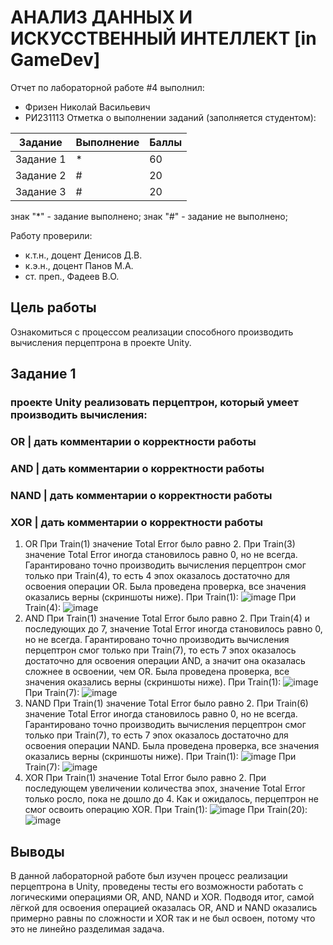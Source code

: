 # АНАЛИЗ ДАННЫХ И ИСКУССТВЕННЫЙ ИНТЕЛЛЕКТ [in GameDev]
Отчет по лабораторной работе #4 выполнил:
- Фризен Николай Васильевич
- РИ231113
Отметка о выполнении заданий (заполняется студентом):

| Задание | Выполнение | Баллы |
| ------ | ------ | ------ |
| Задание 1 | * | 60 |
| Задание 2 | # | 20 |
| Задание 3 | # | 20 |

знак "*" - задание выполнено; знак "#" - задание не выполнено;

Работу проверили:
- к.т.н., доцент Денисов Д.В.
- к.э.н., доцент Панов М.А.
- ст. преп., Фадеев В.О.


## Цель работы
Ознакомиться с процессом реализации способного производить вычисления перцептрона в проекте Unity.

## Задание 1
###  проекте Unity реализовать перцептрон, который умеет производить вычисления:
### OR | дать комментарии о корректности работы
### AND | дать комментарии о корректности работы
### NAND | дать комментарии о корректности работы
### XOR | дать комментарии о корректности работы
1. OR
При Train(1) значение Total Error было равно 2. При Train(3) значение Total Error иногда становилось равно 0, но не всегда. Гарантировано точно производить вычисления перцептрон смог только при Train(4), то есть 4 эпох оказалось достаточно для освоения операции OR. Была проведена проверка, все значения оказались верны (скриншоты ниже).
При Train(1):
![image](https://github.com/user-attachments/assets/d779c22e-4b5f-4f10-94a6-719314e2ff49)
При Train(4):
![image](https://github.com/user-attachments/assets/374f9ffa-7c7b-4c90-bdda-fb9a6e6cb646)
2. AND
При Train(1) значение Total Error было равно 2. При Train(4) и последующих до 7, значение Total Error иногда становилось равно 0, но не всегда. Гарантировано точно производить вычисления перцептрон смог только при Train(7), то есть 7 эпох оказалось достаточно для освоения операции AND, а значит она оказалась сложнее в освоении, чем OR. Была проведена проверка, все значения оказались верны (скриншоты ниже).
При Train(1):
![image](https://github.com/user-attachments/assets/87d9a335-2d21-4ff1-bda9-a6ce9df17a75)
При Train(7):
![image](https://github.com/user-attachments/assets/0d01617a-623c-4560-8b4e-03189ec8be66)
3. NAND
При Train(1) значение Total Error было равно 2. При Train(6) значение Total Error иногда становилось равно 0, но не всегда. Гарантировано точно производить вычисления перцептрон смог только при Train(7), то есть 7 эпох оказалось достаточно для освоения операции NAND. Была проведена проверка, все значения оказались верны (скриншоты ниже).
При Train(1):
![image](https://github.com/user-attachments/assets/6ec9b379-9b3d-4316-ab35-961eadfc9afe)
При Train(7):
![image](https://github.com/user-attachments/assets/0d01617a-623c-4560-8b4e-03189ec8be66)
4. XOR
При Train(1) значение Total Error было равно 2. При последующем увеличении количества эпох, значение Total Error только росло, пока не дошло до 4. Как и ожидалось, перцептрон не смог освоить операцию XOR.
При Train(1):
![image](https://github.com/user-attachments/assets/19d6d082-648e-432a-91eb-3e8249804db2)
При Train(20):
![image](https://github.com/user-attachments/assets/f2fa957b-b2d8-48ae-82a3-a2130141918e)

## Выводы

В данной лабораторной работе был изучен процесс реализации перцептрона в Unity, проведены тесты его возможности работать с логическими операциями OR, AND, NAND и XOR. Подводя итог, самой лёгкой для освоения операцией оказалась OR, AND и NAND оказались примерно равны по сложности и XOR так и не был освоен, потому что это не линейно разделимая задача.



